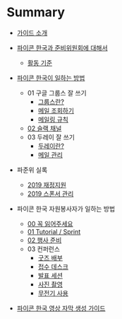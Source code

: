 # Summary

- [가이드 소개](README.md)
- [파이콘 한국과 준비위원회에 대해서](about/index.md)
    - [활동 기준](about/rule.md)
- [파이콘 한국이 일하는 방법](how-to-work/index.md)
    - 01 구글 그룹스 잘 쓰기
        - [그룹스란?](tool-guide/01-01-about-groups.md)
        - [메일 조회하기](tool-guide/01-02-groups-basic.md)
        - [메일링 규칙](tool-guide/01-03-mailing-rule.md)
    - [02 슬랙 채널](/tool-guide/02-00-Slack-channel.md)
    - 03 두레이 잘 쓰기
        - [두레이란?](tool-guide/03-01-about-Dooray.md)
        - [메일 관리](tool-guide/03-02-mailing.md)
- 파준위 실록
    - [2019 재정지원](history/2019-fa.md)
    - [2019 스폰서 관리](history/2019-sponsor.md)
- 파이콘 한국 자원봉사자가 일하는 방법
    - [00 꼭 읽어주세요](volunteer/00-must-read.md)
    - [01 Tutorial / Sprint](volunteer/01-tutorial-sprint.md)
    - [02 행사 준비](volunteer/02-prepare.md)
    - 03 컨퍼런스
        - [굿즈 배부](volunteer/03-01-goods.md)
        - [접수 데스크](volunteer/03-02-registration-desk.md)
        - [발표 세션](volunteer/03-03-session.md)
        - [사진 촬영](volunteer/03-04-photographing.md)
        - [무전기 사용](volunteer/03-05-wireless-set.md)
    
- [파이콘 한국 영상 자막 생성 가이드](subtitles/00-getting-started.md)

